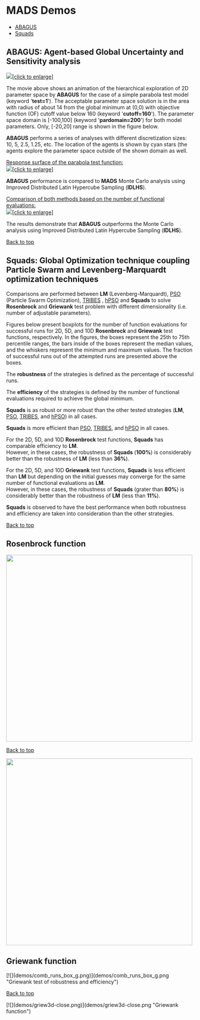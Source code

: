 <div class="animatescroll"><a name="demos:top" id="demos:top"></a>

# **MADS** Demos

*   [ABAGUS](#abagus-agent-based-global-uncertainty-and-sensitivity-analysis)
*   [Squads](#squads-global-optimization-technique-coupling-particle-swarm-and-levenberg-marquardt-optimization-techniques)

## <a name="demos:ABAGUS" id="ABAGUS"></a>**ABAGUS**: Agent-based Global Uncertainty and Sensitivity analysis

[![](animations/abagus-opt.gif)[click to enlarge]](animations/abagus-opt.gif "ABAGUS animation")

The movie above shows an animation of the hierarchical еxploration of 2D parameter space by **ABAGUS** for the case of a simple parabola test model (keyword '**test=1**'). The acceptable parameter space solution is in the area with radius of about 14 from the global minimum at (0,0) with objective function (OF) cutoff value below 160 (keyword '**cutoff=160**'). The parameter space domain is [-100,100] (keyword '**pardomain=200**') for both model parameters. Only, [-20,20] range is shown in the figure below.

**ABAGUS** performs a series of analyses with different discretization sizes: 10, 5, 2.5, 1.25, etc. The location of the agents is shown by cyan stars (the agents explore the parameter space outside of the shown domain as well.

[Response surface of the parabola test function:  
![](demos/parabola3d.png)[click to enlarge]](demos/parabola3d.png "Parabola test function")

**ABAGUS** performance is compared to **MADS** Monte Carlo analysis using Improved Distributed Latin Hypercube Sampling (**IDLHS**).

[Comparison of both methods based on the number of functional evaluations:  
![](demos/convergence_00.png)[click to enlarge]](demos/convergence_00.png "ABAGUS & Montel Carlo convergence")

The results demonstrate that **ABAGUS** outperforms the Monte Carlo analysis using Improved Distributed Latin Hypercube Sampling (**IDLHS**).

[Back to top](#mads-demos)

## <a name="demos:Squads" id="Squads"></a>**Squads**: Global Optimization technique coupling Particle Swarm and Levenberg-Marquardt optimization techniques

Comparisons are performed between **LM** (Levenberg-Marquardt), [PSO](http://clerc.maurice.free.fr/pso/) (Particle Swarm Optimization), [TRIBES](http://www.particleswarm.info/Tribes_2006_Cooren.pdf) , [hPSO](http://www.mathworks.com/matlabcentral/fileexchange/6497-hybrid-particle-swarm-optimization/content/hPSOoptions.m) and **Squads** to solve **Rosenbrock** and **Griewank** test problem with different dimensionality (i.e. number of adjustable parameters).

Figures below present boxplots for the number of function evaluations for successful runs for 2D, 5D, and 10D **Rosenbrock** and **Griewank** test functions, respectively. In the figures, the boxes represent the 25th to 75th percentile ranges, the bars inside of the boxes represent the median values, and the whiskers represent the minimum and maximum values. The fraction of successful runs out of the attempted runs are presented above the boxes.

The **robustness** of the strategies is defined as the percentage of successful runs.

The **efficiency** of the strategies is defined by the number of functional evaluations required to achieve the global minimum.

**Squads** is as robust or more robust than the other tested strategies (**LM**, [PSO](http://clerc.maurice.free.fr/pso/), [TRIBES](http://www.particleswarm.info/Tribes_2006_Cooren.pdf), and [hPSO](http://www.mathworks.com/matlabcentral/fileexchange/6497-hybrid-particle-swarm-optimization/content/hPSOoptions.m)) in all cases.

**Squads** is more efficient than [PSO](http://clerc.maurice.free.fr/pso/), [TRIBES](http://www.particleswarm.info/Tribes_2006_Cooren.pdf), and [hPSO](http://www.mathworks.com/matlabcentral/fileexchange/6497-hybrid-particle-swarm-optimization/content/hPSOoptions.m) in all cases.

For the 2D, 5D, and 10D **Rosenbrock** test functions, **Squads** has comparable efficiency to **LM**.  
However, in these cases, the robustness of **Squads** (**100%**) is considerably better than the robustness of **LM** (less than **36%**).

For the 2D, 5D, and 10D **Griewank** test functions, **Squads** is less efficient than **LM** but depending on the initial guesses may converge for the same number of functional evaluations as **LM**.  
However, in these cases, the robustness of **Squads** (grater than **80%**) is considerably better than the robustness of **LM** (less than **11%**).

**Squads** is observed to have the best performance when both robustness and efficiency are taken into consideration than the other strategies.

[Back to top](#mads-demos)

## **Rosenbrock** function
<img src="CrPlots_plot.png" width="500">

[Back to top](#mads-demos)

<img src="CrPlots_plot.png" width="500">

## **Griewank** function

<div width="50%" style="float:left">[![](demos/comb_runs_box_g.png)](demos/comb_runs_box_g.png "Griewank test of robustness and efficiency")

[Back to top](#mads-demos)

</div>

<div width="50%" style="float:left">[![](demos/griew3d-close.png)](demos/griew3d-close.png "Griewank function")</div>

</div>

</div>

<script type="text/javascript"><!-- hide from old browsers // if( window.top.location.href == window.self.location.href ) // location.replace("http://mads.lanl.gov/index.html?download"); // end hide --></script>
